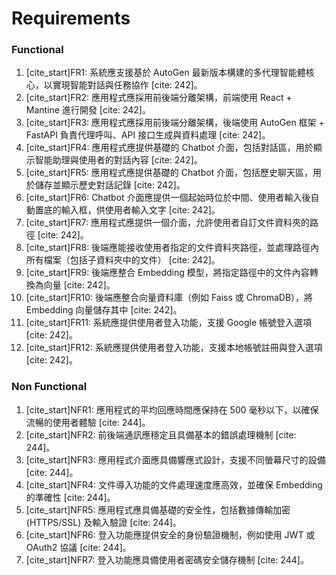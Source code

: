 # Requirements

### Functional

1.  [cite_start]FR1: 系統應支援基於 AutoGen 最新版本構建的多代理智能體核心，以實現智能對話與任務協作 [cite: 242]。
2.  [cite_start]FR2: 應用程式應採用前後端分離架構，前端使用 React + Mantine 進行開發 [cite: 242]。
3.  [cite_start]FR3: 應用程式應採用前後端分離架構，後端使用 AutoGen 框架 + FastAPI 負責代理呼叫、API 接口生成與資料處理 [cite: 242]。
4.  [cite_start]FR4: 應用程式應提供基礎的 Chatbot 介面，包括對話區，用於顯示智能助理與使用者的對話內容 [cite: 242]。
5.  [cite_start]FR5: 應用程式應提供基礎的 Chatbot 介面，包括歷史聊天區，用於儲存並顯示歷史對話記錄 [cite: 242]。
6.  [cite_start]FR6: Chatbot 介面應提供一個起始時位於中間、使用者輸入後自動置底的輸入框，供使用者輸入文字 [cite: 242]。
7.  [cite_start]FR7: 應用程式應提供一個介面，允許使用者自訂文件資料夾的路徑 [cite: 242]。
8.  [cite_start]FR8: 後端應能接收使用者指定的文件資料夾路徑，並處理路徑內所有檔案（包括子資料夾中的文件） [cite: 242]。
9.  [cite_start]FR9: 後端應整合 Embedding 模型，將指定路徑中的文件內容轉換為向量 [cite: 242]。
10. [cite_start]FR10: 後端應整合向量資料庫（例如 Faiss 或 ChromaDB），將 Embedding 向量儲存其中 [cite: 242]。
11. [cite_start]FR11: 系統應提供使用者登入功能，支援 Google 帳號登入選項 [cite: 242]。
12. [cite_start]FR12: 系統應提供使用者登入功能，支援本地帳號註冊與登入選項 [cite: 242]。

### Non Functional

1.  [cite_start]NFR1: 應用程式的平均回應時間應保持在 500 毫秒以下，以確保流暢的使用者體驗 [cite: 244]。
2.  [cite_start]NFR2: 前後端通訊應穩定且具備基本的錯誤處理機制 [cite: 244]。
3.  [cite_start]NFR3: 應用程式介面應具備響應式設計，支援不同螢幕尺寸的設備 [cite: 244]。
4.  [cite_start]NFR4: 文件導入功能的文件處理速度應高效，並確保 Embedding 的準確性 [cite: 244]。
5.  [cite_start]NFR5: 應用程式應具備基礎的安全性，包括數據傳輸加密 (HTTPS/SSL) 及輸入驗證 [cite: 244]。
6.  [cite_start]NFR6: 登入功能應提供安全的身份驗證機制，例如使用 JWT 或 OAuth2 協議 [cite: 244]。
7.  [cite_start]NFR7: 登入功能應具備使用者密碼安全儲存機制 [cite: 244]。
